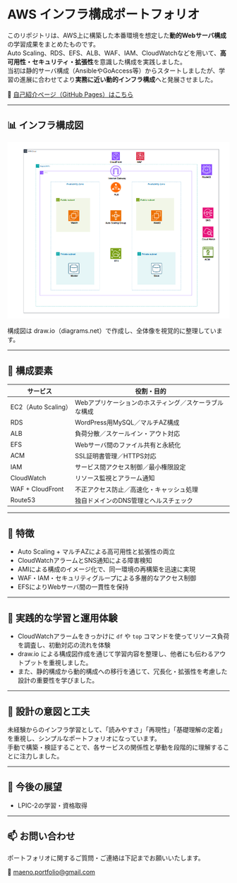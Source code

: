 # AWS インフラ構成ポートフォリオ

このリポジトリは、AWS上に構築した本番環境を想定した**動的Webサーバ構成**の学習成果をまとめたものです。  
Auto Scaling、RDS、EFS、ALB、WAF、IAM、CloudWatchなどを用いて、**高可用性・セキュリティ・拡張性**を意識した構成を実践しました。  
当初は静的サーバ構成（AnsibleやGoAccess等）からスタートしましたが、学習の進展に合わせてより**実務に近い動的インフラ構成**へと発展させました。

🔗 [自己紹介ページ（GitHub Pages）はこちら](https://infra-startup.github.io/aws-dynamic-server-portfolio/)

---

## 📊 インフラ構成図

![インフラ構成図](docs/images/dynamic-architecture.png)

構成図は draw.io（diagrams.net）で作成し、全体像を視覚的に整理しています。

---

## 🧱 構成要素

| サービス      | 役割・目的 |
|---------------|------------|
| EC2（Auto Scaling） | Webアプリケーションのホスティング／スケーラブルな構成 |
| RDS           | WordPress用MySQL／マルチAZ構成 |
| ALB           | 負荷分散／スケールイン・アウト対応 |
| EFS           | Webサーバ間のファイル共有と永続化 |
| ACM           | SSL証明書管理／HTTPS対応 |
| IAM           | サービス間アクセス制御／最小権限設定 |
| CloudWatch    | リソース監視とアラーム通知 |
| WAF + CloudFront | 不正アクセス防止／高速化・キャッシュ処理 |
| Route53       | 独自ドメインのDNS管理とヘルスチェック |

---

## 🌟 特徴

- Auto Scaling + マルチAZによる高可用性と拡張性の両立
- CloudWatchアラームとSNS通知による障害検知
- AMIによる構成のイメージ化で、同一環境の再構築を迅速に実現
- WAF・IAM・セキュリティグループによる多層的なアクセス制御
- EFSによりWebサーバ間の一貫性を保持

---

## 🧠 実践的な学習と運用体験

- CloudWatchアラームをきっかけに `df` や `top` コマンドを使ってリソース負荷を調査し、初動対応の流れを体験
- draw.io による構成図作成を通じて学習内容を整理し、他者にも伝わるアウトプットを重視しました。
- また、静的構成から動的構成への移行を通じて、冗長化・拡張性を考慮した設計の重要性を学びました。

---

## 🧩 設計の意図と工夫

未経験からのインフラ学習として、「読みやすさ」「再現性」「基礎理解の定着」を重視し、シンプルなポートフォリオになっています。  
手動で構築・検証することで、各サービスの関係性と挙動を段階的に理解することに注力しました。

---

## 🚀 今後の展望

- LPIC-2の学習・資格取得

---

## 📫 お問い合わせ

ポートフォリオに関するご質問・ご連絡は下記までお願いいたします。

📧 maeno.portfolio@gmail.com

